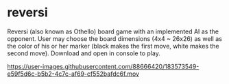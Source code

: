 # reversi
Reversi (also known as Othello) board game with an implemented AI as the opponent. User may choose the board dimensions (4x4 ~ 26x26) as well as the color of his or her marker (black makes the first move, white makes the second move). Download and open in console to play. 



https://user-images.githubusercontent.com/88666420/183573549-e59f5d6c-b5b2-4c7c-af69-cf552bafdc6f.mov

